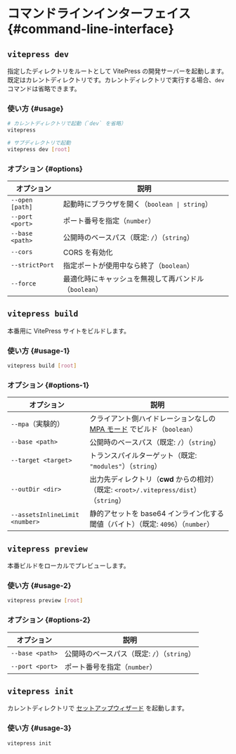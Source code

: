 # コマンドラインインターフェイス {#command-line-interface}

## `vitepress dev`

指定したディレクトリをルートとして VitePress の開発サーバーを起動します。既定はカレントディレクトリです。カレントディレクトリで実行する場合、`dev` コマンドは省略できます。

### 使い方 {#usage}

 ```sh
 # カレントディレクトリで起動（`dev` を省略）
 vitepress

 # サブディレクトリで起動
 vitepress dev [root]
 ```

### オプション {#options}

| オプション         | 説明                                                                 |
| ------------------ | -------------------------------------------------------------------- |
| `--open [path]`    | 起動時にブラウザを開く（`boolean \| string`）                        |
| `--port <port>`    | ポート番号を指定（`number`）                                         |
| `--base <path>`    | 公開時のベースパス（既定: `/`）（`string`）                          |
| `--cors`           | CORS を有効化                                                         |
| `--strictPort`     | 指定ポートが使用中なら終了（`boolean`）                               |
| `--force`          | 最適化時にキャッシュを無視して再バンドル（`boolean`）                |

## `vitepress build`

本番用に VitePress サイトをビルドします。

### 使い方 {#usage-1}

 ```sh
 vitepress build [root]
 ```

### オプション {#options-1}

| オプション                      | 説明                                                                                               |
| ----------------------------- | -------------------------------------------------------------------------------------------------- |
| `--mpa`（実験的）              | クライアント側ハイドレーションなしの [MPA モード](../guide/mpa-mode) でビルド（`boolean`）           |
| `--base <path>`               | 公開時のベースパス（既定: `/`）（`string`）                                                          |
| `--target <target>`           | トランスパイルターゲット（既定: `"modules"`）（`string`）                                            |
| `--outDir <dir>`              | 出力先ディレクトリ（**cwd** からの相対）（既定: `<root>/.vitepress/dist`）（`string`）               |
| `--assetsInlineLimit <number>`| 静的アセットを base64 インライン化する閾値（バイト）（既定: `4096`）（`number`）                     |

## `vitepress preview`

本番ビルドをローカルでプレビューします。

### 使い方 {#usage-2}

 ```sh
 vitepress preview [root]
 ```

### オプション {#options-2}

| オプション         | 説明                                      |
| ------------------ | ----------------------------------------- |
| `--base <path>`    | 公開時のベースパス（既定: `/`）（`string`） |
| `--port <port>`    | ポート番号を指定（`number`）               |

## `vitepress init`

カレントディレクトリで [セットアップウィザード](../guide/getting-started#setup-wizard) を起動します。

### 使い方 {#usage-3}

 ```sh
 vitepress init
 ```
